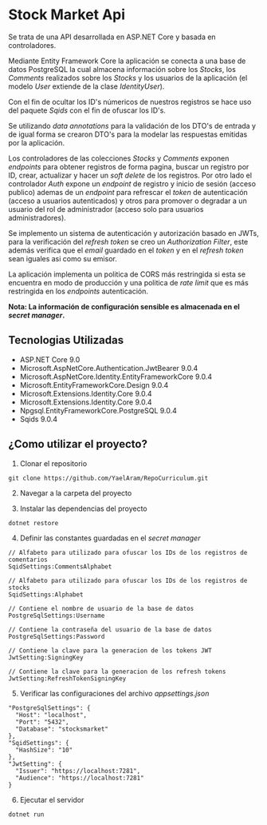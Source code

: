 # Stock Market Api

Se trata de una API desarrollada en ASP.NET Core y basada en controladores.

Mediante Entity Framework Core la aplicación se conecta a una base de datos PostgreSQL la cual almacena información sobre
los _Stocks_, los _Comments_ realizados sobre los _Stocks_ y los usuarios de la aplicación (el modelo _User_ extiende de
la clase _IdentityUser_).

Con el fin de ocultar los ID's númericos de nuestros registros se hace uso del paquete _Sqids_ con el fin de ofuscar los
ID's.

Se utilizando _data annotations_ para la validación de los DTO's de entrada y de igual forma se crearon DTO's para la
modelar las respuestas emitidas por la aplicación.

Los controladores de las colecciones _Stocks_ y _Comments_ exponen _endpoints_ para obtener registros de forma pagina,
buscar un registro por ID, crear, actualizar y hacer un _soft delete_ de los registros. Por otro lado el controlador
_Auth_ expone un _endpoint_ de registro y inicio de sesión (acceso publico) ademas de un _endpoint_ para refrescar el
_token_ de autenticación (acceso a usuarios autenticados) y otros para promover o degradar a un usuario del rol de
administrador (acceso solo para usuarios administradores).

Se implemento un sistema de autenticación y autorización basado en JWTs, para la verificación del _refresh token_ se creo
un _Authorization Filter_, este además verifica que el _email_ guardado en el _token_ y en el _refresh token_ sean iguales
asi como su emisor.

La aplicación implementa un politica de CORS más restringida si esta se encuentra en modo de producción y una politica de
_rate limit_ que es más restringida en los _endpoints_ autenticación.

**Nota: La información de configuración sensible es almacenada en el _secret manager_.**

## Tecnologias Utilizadas

- ASP.NET Core 9.0
- Microsoft.AspNetCore.Authentication.JwtBearer 9.0.4
- Microsoft.AspNetCore.Identity.EntityFrameworkCore 9.0.4
- Microsoft.EntityFrameworkCore.Design 9.0.4
- Microsoft.Extensions.Identity.Core 9.0.4
- Microsoft.Extensions.Identity.Core 9.0.4
- Npgsql.EntityFrameworkCore.PostgreSQL 9.0.4
- Sqids 9.0.4

## ¿Como utilizar el proyecto?

1. Clonar el repositorio

```
git clone https://github.com/YaelAram/RepoCurriculum.git
```

2. Navegar a la carpeta del proyecto

3. Instalar las dependencias del proyecto

```
dotnet restore
```

4. Definir las constantes guardadas en el _secret manager_

```
// Alfabeto para utilizado para ofuscar los IDs de los registros de comentarios
SqidSettings:CommentsAlphabet

// Alfabeto para utilizado para ofuscar los IDs de los registros de stocks
SqidSettings:Alphabet

// Contiene el nombre de usuario de la base de datos
PostgreSqlSettings:Username

// Contiene la contraseña del usuario de la base de datos
PostgreSqlSettings:Password

// Contiene la clave para la generacion de los tokens JWT
JwtSetting:SigningKey

// Contiene la clave para la generacion de los refresh tokens
JwtSetting:RefreshTokenSigningKey
```

5. Verificar las configuraciones del archivo _appsettings.json_

```
"PostgreSqlSettings": {
  "Host": "localhost",
  "Port": "5432",
  "Database": "stocksmarket"
},
"SqidSettings": {
  "HashSize": "10"
},
"JwtSetting": {
  "Issuer": "https://localhost:7281",
  "Audience": "https://localhost:7281"
}
```

6. Ejecutar el servidor

```
dotnet run
```
